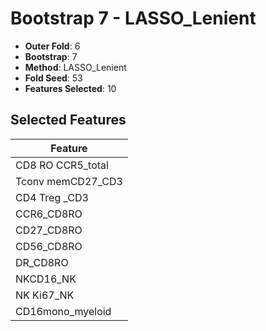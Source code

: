 # Bootstrap 7 - LASSO_Lenient

- **Outer Fold**: 6
- **Bootstrap**: 7
- **Method**: LASSO_Lenient
- **Fold Seed**: 53
- **Features Selected**: 10

## Selected Features

| Feature |
|---------|
| CD8 RO CCR5_total |
| Tconv memCD27_CD3 |
| CD4 Treg _CD3 |
| CCR6_CD8RO |
| CD27_CD8RO |
| CD56_CD8RO |
| DR_CD8RO |
| NKCD16_NK |
| NK Ki67_NK |
| CD16mono_myeloid |

